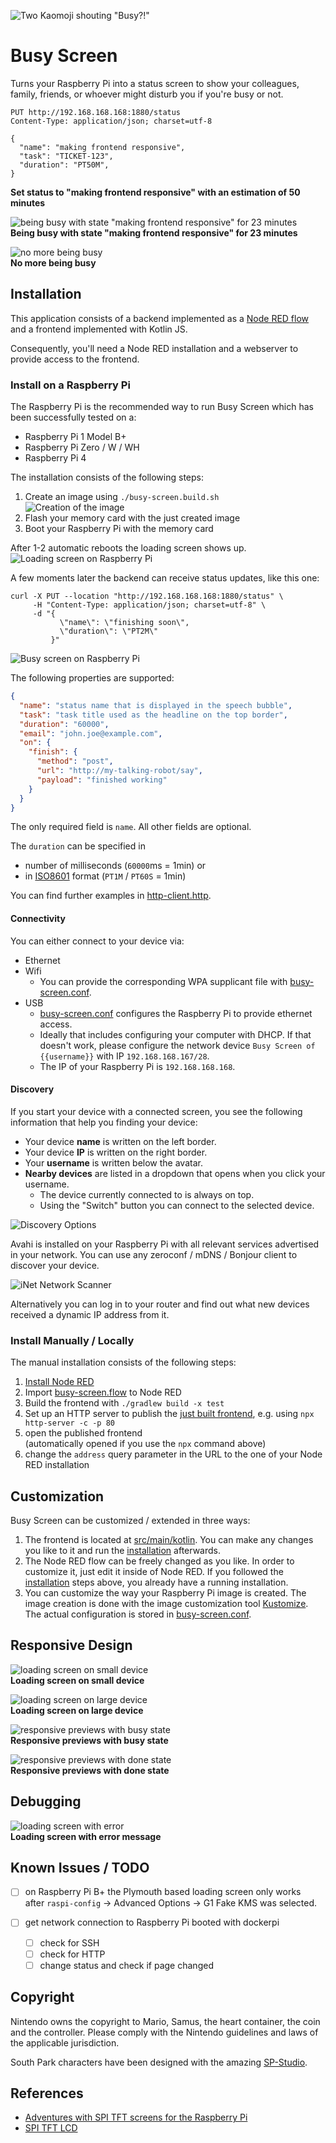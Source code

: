 ![Two Kaomoji shouting "Busy?!"](docs/banner.png)

# Busy Screen

Turns your Raspberry Pi into a status screen to show your colleagues, family, friends, or whoever might disturb you if you're busy or not.

```shell
PUT http://192.168.168.168:1880/status
Content-Type: application/json; charset=utf-8

{
  "name": "making frontend responsive",
  "task": "TICKET-123",
  "duration": "PT50M",
}
```

**Set status to "making frontend responsive" with an estimation of 50 minutes**

![being busy with state "making frontend responsive" for 23 minutes](docs/busy.gif)  
**Being busy with state "making frontend responsive" for 23 minutes**

![no more being busy](docs/done.gif)  
**No more being busy**

## Installation

This application consists of a backend implemented as a [Node RED flow](kustomize/home/busy-screen/flows.json) and a frontend implemented with Kotlin JS.

Consequently, you'll need a Node RED installation and a webserver to provide access to the frontend.

### Install on a Raspberry Pi

The Raspberry Pi is the recommended way to run Busy Screen which has been successfully tested on a:

- Raspberry Pi 1 Model B+
- Raspberry Pi Zero / W / WH
- Raspberry Pi 4

The installation consists of the following steps:

1) Create an image using `./busy-screen.build.sh`  
   ![Creation of the image](docs/installation.png)
2) Flash your memory card with the just created image
3) Boot your Raspberry Pi with the memory card

After 1-2 automatic reboots the loading screen shows up.
![Loading screen on Raspberry Pi](docs/raspberry-loading.jpg)

A few moments later the backend can receive status updates, like this one:

```shell
curl -X PUT --location "http://192.168.168.168:1880/status" \
     -H "Content-Type: application/json; charset=utf-8" \
     -d "{
           \"name\": \"finishing soon\",
           \"duration\": \"PT2M\"
         }"
```

![Busy screen on Raspberry Pi](docs/raspberry-busy.jpg)

The following properties are supported:

```json
{
  "name": "status name that is displayed in the speech bubble",
  "task": "task title used as the headline on the top border",
  "duration": "60000",
  "email": "john.joe@example.com",
  "on": {
    "finish": {
      "method": "post",
      "url": "http://my-talking-robot/say",
      "payload": "finished working"
    }
  }
}
```

The only required field is `name`. All other fields are optional.

The `duration` can be specified in

- number of milliseconds (`60000`ms = 1min) or
- in [ISO8601](https://en.wikipedia.org/wiki/ISO_8601) format (`PT1M` / `PT60S` = 1min)

You can find further examples in [http-client.http](http-client.http).

#### Connectivity

You can either connect to your device via:

- Ethernet
- Wifi
    - You can provide the corresponding WPA supplicant file with [busy-screen.conf](kustomize/busy-screen.conf).
- USB
    - [busy-screen.conf](kustomize/busy-screen.conf) configures the Raspberry Pi to provide ethernet access.
    - Ideally that includes configuring your computer with DHCP. If that doesn't work, please configure the network device `Busy Screen of {{username}}` with
      IP `192.168.168.167/28`.
    - The IP of your Raspberry Pi is `192.168.168.168`.

#### Discovery

If you start your device with a connected screen, you see the following information that help you finding your device:

- Your device **name** is written on the left border.
- Your device **IP** is written on the right border.
- Your **username** is written below the avatar.
- **Nearby devices** are listed in a dropdown that opens when you click your username.
    - The device currently connected to is always on top.
    - Using the "Switch" button you can connect to the selected device.

![Discovery Options](docs/discovery.png)

Avahi is installed on your Raspberry Pi with all relevant services advertised in your network. You can use any zeroconf / mDNS / Bonjour client to discover your
device.

![iNet Network Scanner](docs/bonjour.png)

Alternatively you can log in to your router and find out what new devices received a dynamic IP address from it.

### Install Manually / Locally

The manual installation consists of the following steps:

1) [Install Node RED](https://nodered.org/docs/getting-started/)
2) Import [busy-screen.flow](kustomize/home/busy-screen/flows.json) to Node RED
3) Build the frontend with `./gradlew build -x test`
4) Set up an HTTP server to publish the [just built frontend](build/distributions), e.g. using `npx http-server -c -p 80`
5) open the published frontend  
   (automatically opened if you use the `npx` command above)
6) change the `address` query parameter in the URL to the one of your Node RED installation

## Customization

Busy Screen can be customized / extended in three ways:

1) The frontend is located at [src/main/kotlin](src/main/kotlin). You can make any changes you like to it and run the [installation](#installation) afterwards.
2) The Node RED flow can be freely changed as you like. In order to customize it, just edit it inside of Node RED. If you followed
   the [installation](#installation) steps above, you already have a running installation.
3) You can customize the way your Raspberry Pi image is created. The image creation is done with the image customization
   tool [Kustomize](https://github.com/bkahlert/kustomize). The actual configuration is stored in [busy-screen.conf](kustomize/busy-screen.conf).

## Responsive Design

![loading screen on small device](docs/loading-small.gif)  
**Loading screen on small device**

![loading screen on large device](docs/loading-large.gif)  
**Loading screen on large device**

![responsive previews with busy state](docs/responsive-busy.jpg)  
**Responsive previews with busy state**

![responsive previews with done state](docs/responsive-done.jpg)  
**Responsive previews with done state**

## Debugging

![loading screen with error](docs/loading-error.gif)  
**Loading screen with error message**

## Known Issues / TODO

- [ ] on Raspberry Pi B+ the Plymouth based loading screen only works  
  after `raspi-config` → Advanced Options → G1 Fake KMS was selected.

- [ ] get network connection to Raspberry Pi booted with dockerpi
    - [ ] check for SSH
    - [ ] check for HTTP
    - [ ] change status and check if page changed

## Copyright

Nintendo owns the copyright to Mario, Samus, the heart container, the coin and the controller. Please comply with the Nintendo guidelines and laws of the
applicable jurisdiction.

South Park characters have been designed with the amazing [SP-Studio](https://www.sp-studio.de/).

## References

- [Adventures with SPI TFT screens for the Raspberry Pi](https://www.willprice.dev/2017/09/16/adventures-with-tft-screens-for-raspberry-pi.html)
- [SPI TFT LCD](https://blog.gc2.at/post/spi-tft-lcd2/)
